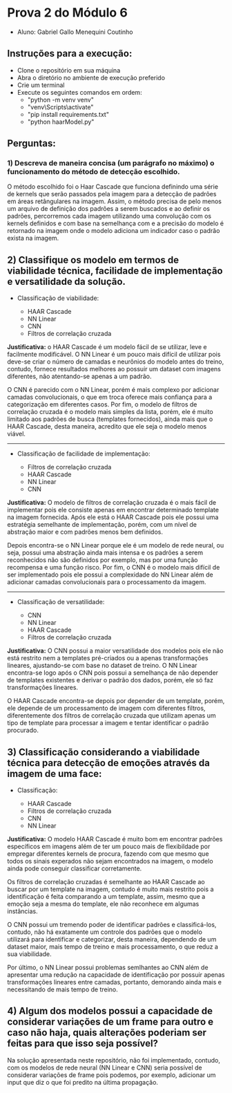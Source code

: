 # Prova 2 do Módulo 6

- Aluno: Gabriel Gallo Menequini Coutinho

## Instruções para a execução:

- Clone o repositório em sua máquina
- Abra o diretório no ambiente de execução preferido
- Crie um terminal
- Execute os seguintes comandos em ordem:
  - "python -m venv venv" 
  - "venv\Scripts\activate" 
  - "pip install requirements.txt"
  - "python haarModel.py"
  
## Perguntas:

### 1) Descreva de maneira concisa (um parágrafo no máximo) o funcionamento do método de detecção escolhido.

O método escolhido foi o Haar Cascade que funciona definindo uma série de kernels que serão passados pela imagem para a detecção de padrões em áreas retângulares na imagem. Assim, o método precisa de pelo menos um arquivo de definição dos padrões a serem buscados e ao definir os padrões, percorremos cada imagem utilizando uma convolução com os kernels definidos e com base na semelhança com e a precisão do modelo é retornado na imagem onde o modelo adiciona um indicador caso o padrão exista na imagem. 

## 2) Classifique os modelo em termos de viabilidade técnica, facilidade de implementação e versatilidade da solução.

- Classificação de viabilidade:
  
  - HAAR Cascade
  - NN Linear
  - CNN
  - Filtros de correlação cruzada
  
**Justificativa:** o HAAR Cascade é um modelo fácil de se utilizar, leve e facilmente modificável. O NN Linear é um pouco mais difícil de utilizar pois deve-se criar o número de camadas e neurônios do modelo antes do treino, contudo, fornece resultados melhores ao possuir um dataset com imagens diferentes, não atentando-se apenas a um padrão.

O CNN é parecido com o NN Linear, porém é mais complexo por adicionar camadas convolucionais, o que em troca oferece mais confiança para a categorização em diferentes casos. Por fim, o modelo de filtros de correlação cruzada é o modelo mais simples da lista, porém, ele é muito limitado aos padrões de busca (templates fornecidos), ainda mais que o HAAR Cascade, desta maneira, acredito que ele seja o modelo menos viável.

----------------------------------------------

- Classificação de facilidade de implementação:
  
  - Filtros de correlação cruzada
  - HAAR Cascade
  - NN Linear
  - CNN
  
**Justificativa:** O modelo de filtros de correlação cruzada é o mais fácil de implementar pois ele consiste apenas em encontrar determinado template na imagem fornecida. Após ele está o HAAR Cascade pois ele possui uma estratégia semelhante de implementação, porém, com um nível de abstração maior e com padrões menos bem definidos.

Depois encontra-se o NN Linear porque ele é um modelo de rede neural, ou seja, possui uma abstração ainda mais intensa e os padrões a serem reconhecidos não são definidos por exemplo, mas por uma função recompensa e uma função risco. Por fim, o CNN é o modelo mais difícil de ser implementado pois ele possui a complexidade do NN Linear além de adicionar camadas convolucionais para o processamento da imagem.

---------------------------------------

- Classificação de versatilidade:
  
  - CNN
  - NN Linear
  - HAAR Cascade
  - Filtros de correlação cruzada

  
**Justificativa:** O CNN possui a maior versatilidade dos modelos pois ele não está restrito nem a templates pré-criados ou a apenas transformações lineares, ajustando-se com base no dataset de treino. O NN Linear encontra-se logo após o CNN pois possui a semelhança de não depender de templates existentes e derivar o padrão dos dados, porém, ele só faz transformações lineares.

O HAAR Cascade encontra-se depois por depender de um template, porém, ele depende de um processamento de imagem com diferentes filtros, diferentemente dos filtros de correlação cruzada que utilizam apenas um tipo de template para processar a imagem e tentar identificar o padrão procurado.

## 3) Classificação considerando a viabilidade técnica para detecção de emoções através da imagem de uma face:

- Classificação:
  
  - HAAR Cascade
  - Filtros de correlação cruzada
  - CNN
  - NN Linear
  
**Justificativa:** O modelo HAAR Cascade é muito bom em encontrar padrões específicos em imagens além de ter um pouco mais de flexibildade por empregar diferentes kernels de procura, fazendo com que mesmo que todos os sinais experados não sejam encontrados na imagem, o modelo ainda pode conseguir classificar corretamente.

Os filtros de correlação cruzadas é semelhante ao HAAR Cascade ao buscar por um template na imagem, contudo é muito mais restrito pois a identificação é feita comparando a um template, assim, mesmo que a emoção seja a mesma do template, ele não reconhece em algumas instâncias.

O CNN possui um tremendo poder de identificar padrões e classificá-los, contudo, não há exatamente um controle dos padrões que o modelo utilizará para identificar e categorizar, desta maneira, dependendo de um dataset maior, mais tempo de treino e mais processamento, o que reduz a sua viabilidade.

Por último, o NN Linear possui problemas semlhantes ao CNN além de apresentar uma redução na capacidade de identificação por possuir apenas transformações lineares entre camadas, portanto, demorando ainda mais e necessitando de mais tempo de treino.

## 4) Algum dos modelos possui a capacidade de considerar variações de um frame para outro e caso não haja, quais alterações poderiam ser feitas para que isso seja possível?

Na solução apresentada neste repositório, não foi implementado, contudo, com os modelos de rede neural (NN Linear e CNN) seria possível de considerar variações de frame pois podemos, por exemplo, adicionar um input que diz o que foi predito na última propagação.